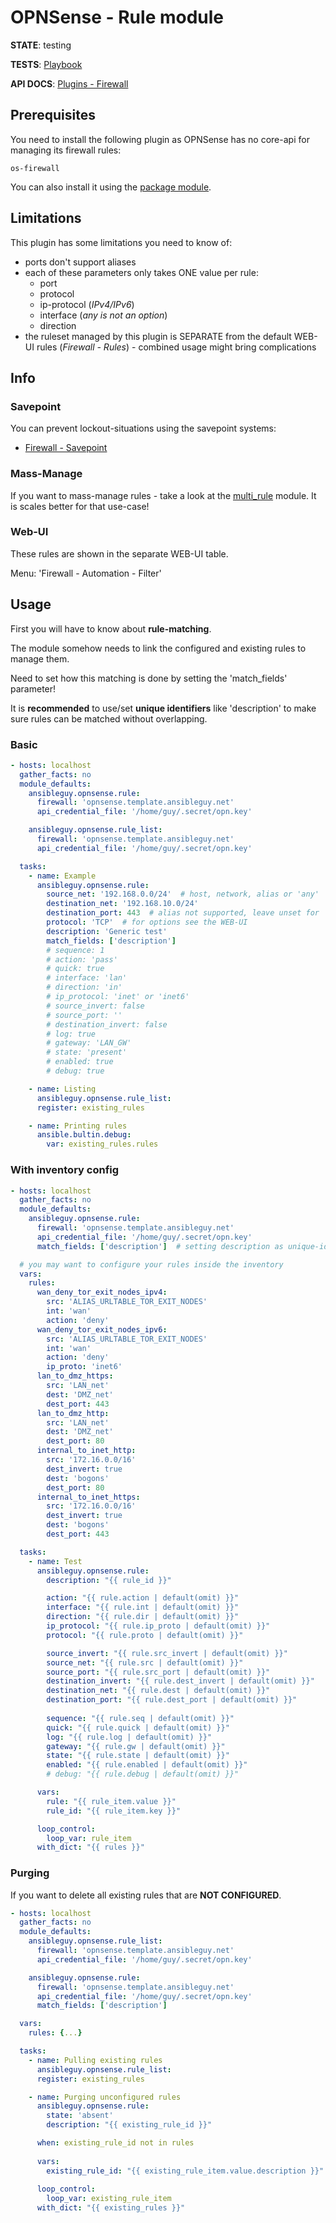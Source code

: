 # OPNSense - Rule module

**STATE**: testing

**TESTS**: [Playbook](https://github.com/ansibleguy/collection_opnsense/blob/stable/tests/rule.yml)

**API DOCS**: [Plugins - Firewall](https://docs.opnsense.org/development/api/plugins/firewall.html)

## Prerequisites

You need to install the following plugin as OPNSense has no core-api for managing its firewall rules:
```
os-firewall
```

You can also install it using the [package module](https://github.com/ansibleguy/collection_opnsense/blob/stable/docs/use_package.md).

## Limitations

This plugin has some limitations you need to know of:

* ports don't support aliases
* each of these parameters only takes ONE value per rule:
  * port
  * protocol
  * ip-protocol (_IPv4/IPv6_)
  * interface (_any is not an option_)
  * direction
* the ruleset managed by this plugin is SEPARATE from the default WEB-UI rules (_Firewall - Rules_) - combined usage might bring complications

## Info

### Savepoint

You can prevent lockout-situations using the savepoint systems:

- [Firewall - Savepoint](https://github.com/ansibleguy/collection_opnsense/blob/stable/docs/use_savepoint.md)

### Mass-Manage

If you want to mass-manage rules - take a look at the [multi_rule](https://github.com/ansibleguy/collection_opnsense/blob/stable/docs/use_multi_rule.md) module. It is scales better for that use-case!

### Web-UI

These rules are shown in the separate WEB-UI table.

Menu: 'Firewall - Automation - Filter'

## Usage

First you will have to know about **rule-matching**.

The module somehow needs to link the configured and existing rules to manage them.

Need to set how this matching is done by setting the 'match_fields' parameter!

It is **recommended** to use/set **unique identifiers** like 'description' to make sure rules can be matched without overlapping.


### Basic

```yaml
- hosts: localhost
  gather_facts: no
  module_defaults:
    ansibleguy.opnsense.rule:
      firewall: 'opnsense.template.ansibleguy.net'
      api_credential_file: '/home/guy/.secret/opn.key'

    ansibleguy.opnsense.rule_list:
      firewall: 'opnsense.template.ansibleguy.net'
      api_credential_file: '/home/guy/.secret/opn.key'

  tasks:
    - name: Example
      ansibleguy.opnsense.rule:
        source_net: '192.168.0.0/24'  # host, network, alias or 'any'
        destination_net: '192.168.10.0/24'
        destination_port: 443  # alias not supported, leave unset for 'any'
        protocol: 'TCP'  # for options see the WEB-UI
        description: 'Generic test'
        match_fields: ['description']
        # sequence: 1
        # action: 'pass'
        # quick: true
        # interface: 'lan'
        # direction: 'in'
        # ip_protocol: 'inet' or 'inet6'
        # source_invert: false
        # source_port: ''
        # destination_invert: false
        # log: true
        # gateway: 'LAN_GW'
        # state: 'present'
        # enabled: true
        # debug: true

    - name: Listing
      ansibleguy.opnsense.rule_list:
      register: existing_rules

    - name: Printing rules
      ansible.bultin.debug:
        var: existing_rules.rules
```

### With inventory config

```yaml
- hosts: localhost
  gather_facts: no
  module_defaults:
    ansibleguy.opnsense.rule:
      firewall: 'opnsense.template.ansibleguy.net'
      api_credential_file: '/home/guy/.secret/opn.key'
      match_fields: ['description']  # setting description as unique-id field

  # you may want to configure your rules inside the inventory
  vars:
    rules:
      wan_deny_tor_exit_nodes_ipv4:
        src: 'ALIAS_URLTABLE_TOR_EXIT_NODES'
        int: 'wan'
        action: 'deny'
      wan_deny_tor_exit_nodes_ipv6:
        src: 'ALIAS_URLTABLE_TOR_EXIT_NODES'
        int: 'wan'
        action: 'deny'
        ip_proto: 'inet6'
      lan_to_dmz_https:
        src: 'LAN_net'
        dest: 'DMZ_net'
        dest_port: 443
      lan_to_dmz_http:
        src: 'LAN_net'
        dest: 'DMZ_net'
        dest_port: 80
      internal_to_inet_http:
        src: '172.16.0.0/16'
        dest_invert: true
        dest: 'bogons'
        dest_port: 80
      internal_to_inet_https:
        src: '172.16.0.0/16'
        dest_invert: true
        dest: 'bogons'
        dest_port: 443

  tasks:
    - name: Test
      ansibleguy.opnsense.rule:
        description: "{{ rule_id }}"

        action: "{{ rule.action | default(omit) }}"
        interface: "{{ rule.int | default(omit) }}"
        direction: "{{ rule.dir | default(omit) }}"
        ip_protocol: "{{ rule.ip_proto | default(omit) }}"
        protocol: "{{ rule.proto | default(omit) }}"

        source_invert: "{{ rule.src_invert | default(omit) }}"
        source_net: "{{ rule.src | default(omit) }}"
        source_port: "{{ rule.src_port | default(omit) }}"
        destination_invert: "{{ rule.dest_invert | default(omit) }}"
        destination_net: "{{ rule.dest | default(omit) }}"
        destination_port: "{{ rule.dest_port | default(omit) }}"
        
        sequence: "{{ rule.seq | default(omit) }}"
        quick: "{{ rule.quick | default(omit) }}"
        log: "{{ rule.log | default(omit) }}"
        gateway: "{{ rule.gw | default(omit) }}"
        state: "{{ rule.state | default(omit) }}"
        enabled: "{{ rule.enabled | default(omit) }}"
        # debug: "{{ rule.debug | default(omit) }}"

      vars:
        rule: "{{ rule_item.value }}"
        rule_id: "{{ rule_item.key }}"

      loop_control:
        loop_var: rule_item
      with_dict: "{{ rules }}"

```

### Purging

If you want to delete all existing rules that are **NOT CONFIGURED**.

```yaml
- hosts: localhost
  gather_facts: no
  module_defaults:
    ansibleguy.opnsense.rule_list:
      firewall: 'opnsense.template.ansibleguy.net'
      api_credential_file: '/home/guy/.secret/opn.key'

    ansibleguy.opnsense.rule:
      firewall: 'opnsense.template.ansibleguy.net'
      api_credential_file: '/home/guy/.secret/opn.key'
      match_fields: ['description']

  vars:
    rules: {...}

  tasks:
    - name: Pulling existing rules
      ansibleguy.opnsense.rule_list:
      register: existing_rules

    - name: Purging unconfigured rules
      ansibleguy.opnsense.rule:
        state: 'absent'
        description: "{{ existing_rule_id }}"

      when: existing_rule_id not in rules
      
      vars:
        existing_rule_id: "{{ existing_rule_item.value.description }}"
      
      loop_control:
        loop_var: existing_rule_item
      with_dict: "{{ existing_rules }}"
```
